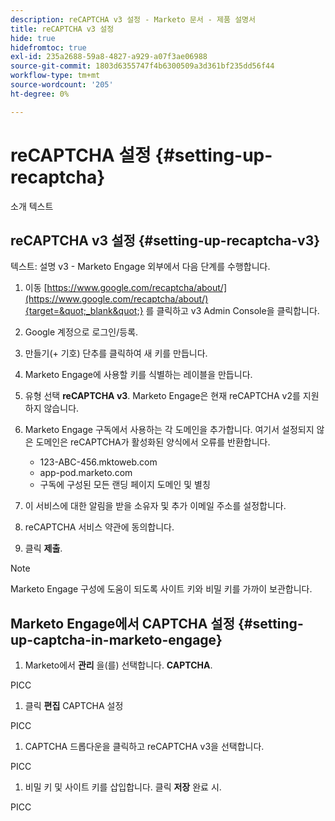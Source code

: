 ```yaml
---
description: reCAPTCHA v3 설정 - Marketo 문서 - 제품 설명서
title: reCAPTCHA v3 설정
hide: true
hidefromtoc: true
exl-id: 235a2688-59a8-4827-a929-a07f3ae06988
source-git-commit: 1803d6355747f4b6300509a3d361bf235dd56f44
workflow-type: tm+mt
source-wordcount: '205'
ht-degree: 0%

---
```


# reCAPTCHA 설정 {#setting-up-recaptcha}

소개 텍스트

## reCAPTCHA v3 설정 {#setting-up-recaptcha-v3}

텍스트: 설명 v3 - Marketo Engage 외부에서 다음 단계를 수행합니다.

1. 이동 [https://www.google.com/recaptcha/about/](https://www.google.com/recaptcha/about/){target=&quot;_blank&quot;} 를 클릭하고 v3 Admin Console을 클릭합니다.

1. Google 계정으로 로그인/등록.

1. 만들기(+ 기호) 단추를 클릭하여 새 키를 만듭니다.

1. Marketo Engage에 사용할 키를 식별하는 레이블을 만듭니다.

1. 유형 선택 **reCAPTCHA v3**. Marketo Engage은 현재 reCAPTCHA v2를 지원하지 않습니다.

1. Marketo Engage 구독에서 사용하는 각 도메인을 추가합니다. 여기서 설정되지 않은 도메인은 reCAPTCHA가 활성화된 양식에서 오류를 반환합니다.

   * 123-ABC-456.mktoweb.com
   * app-pod.marketo.com
   * 구독에 구성된 모든 랜딩 페이지 도메인 및 별칭

1. 이 서비스에 대한 알림을 받을 소유자 및 추가 이메일 주소를 설정합니다.

1. reCAPTCHA 서비스 약관에 동의합니다.

1. 클릭 **제출**.

>[!NOTE]
>
>Marketo Engage 구성에 도움이 되도록 사이트 키와 비밀 키를 가까이 보관합니다.

## Marketo Engage에서 CAPTCHA 설정 {#setting-up-captcha-in-marketo-engage}

1. Marketo에서 **관리** 을(를) 선택합니다. **CAPTCHA**.

PICC

1. 클릭 **편집** CAPTCHA 설정

PICC

1. CAPTCHA 드롭다운을 클릭하고 reCAPTCHA v3을 선택합니다.

PICC

1. 비밀 키 및 사이트 키를 삽입합니다. 클릭 **저장** 완료 시.

PICC
